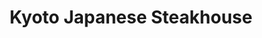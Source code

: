 ---
layout: place
title: "Kyoto Japanese Steakhouse"
permalink: /washington/bellingham/kyoto-japanese-steakhouse.html
stateAbbr: WA
stateName: Washington
cityName: Bellingham
seo:
  name: "Kyoto Japanese Steakhouse"
  type: Restaurant
  links: null
description: "Looking for sushi in Bellingham, Washington? Check out Kyoto Japanese Steakhouse for a delightful Japanese dining experience. Enjoy a variety of sushi and ot..."
place_id: ChIJVStyEsWjhVQRx3bd96SbrNE
photos:
  - name: >-
      places/ChIJVStyEsWjhVQRx3bd96SbrNE/photos/AeeoHcKxoyRCjRy30GsqVb4ily8oRfIn13tj1myMscM1ymEz0fQMq4Y9CchTfCi2U3011knOj0LHVuvKpeq6opVem3gfcswyMkc8FCTO2P0w5tXJUYUz2DOU-FRG054o7dl5UR4CGNWzfp-BlWJWem20sqCnLrR3FliDS_iSjVqWFBHWc7GpATaS9ZprV_PIJ4mbtCMs73xN6FzN-Gs1MkkU_JCMjX_a0sgfecO2tR0R8DcWqGmKWuMMCj_dTChCVGXDyQmxK88ITLY4K1gKq5LYaZmEUBWOH_2kPJ4WGxfPVBUb_6lD7y0pXK__L3EZRwPM5dP_xi4bxJ3y8qq-XhdIQi61IqSIlDb034OzaHIAcqGD0T5d5MwaSNiqffFLo1d6xZPR2m8O8xceLJ-jGZvwG_OFC__3F7ABVBlHJGQlrrI
    widthPx: 3024
    heightPx: 2530
    authorAttributions:
      - displayName: Matt
        uri: https://maps.google.com/maps/contrib/114172626098936576253
        photoUri: >-
          https://lh3.googleusercontent.com/a-/ALV-UjUGbF7bNk0zKvY2zojjyhQ_03Xh1obDj-Zl6RN5dqmLIP0R0WY_1w=s100-p-k-no-mo
    flagContentUri: >-
      https://www.google.com/local/imagery/report/?cb_client=maps_api_places.places_api&image_key=!1e10!2sCIHM0ogKEICAgMDI7LbKEw&hl=en-US
    googleMapsUri: >-
      https://www.google.com/maps/place//data=!3m4!1e2!3m2!1sCIHM0ogKEICAgMDI7LbKEw!2e10!4m2!3m1!1s0x5485a3c512722b55:0xd1ac9ba4f7dd76c7
  - name: >-
      places/ChIJVStyEsWjhVQRx3bd96SbrNE/photos/AeeoHcLxeiS_UUnjYBVNnZACvFpoMqlalu5nUeCpdG14QOYzcDb1L0Wl9M0AdlUd1ECeY8I8uh8vGTQ7Z52cKYE2EQKhkxWd7JhJ9ZBSgwjVTkLo9_z1g4dqmz7CROwyyyswOHaOxktWECR_DB5HXyEoCO7mlouYoJqq_dpT3BZxMaxDpjV3UA7VtED1pMTx8Lii4Q3iZMYF-XDtO-798rnk1Gi8_3k3RwXMbEzFVCK0rrTKjgC7avzqBJnPaaBHdmcppi-JHjA4VMK13aTORGuLq0_c-tIVeaTRzfAmsAx0ZG5wZH7Il7mQ86dl8x0bnMNhMExfSKEFGDMzla0fQmiaffKOssi_c96l4N9baCpuxNMJUF1SOAehN2iKruq6QJmX8-MeFlZpyU8OB2xxnv_zjLp6ECr7TG2XDWdeu1Dffk9vqQ
    widthPx: 4160
    heightPx: 3088
    authorAttributions:
      - displayName: Sarwat Jamaluddin
        uri: https://maps.google.com/maps/contrib/103199183733203190238
        photoUri: >-
          https://lh3.googleusercontent.com/a-/ALV-UjUU5GGbwTs3mgDfIzIeET86g2x3C4bwTPNFZISpPdeO0lrdwAx2Rw=s100-p-k-no-mo
    flagContentUri: >-
      https://www.google.com/local/imagery/report/?cb_client=maps_api_places.places_api&image_key=!1e10!2sCIHM0ogKEICAgIC4sv_kFw&hl=en-US
    googleMapsUri: >-
      https://www.google.com/maps/place//data=!3m4!1e2!3m2!1sCIHM0ogKEICAgIC4sv_kFw!2e10!4m2!3m1!1s0x5485a3c512722b55:0xd1ac9ba4f7dd76c7
  - name: >-
      places/ChIJVStyEsWjhVQRx3bd96SbrNE/photos/AeeoHcJHJeI2fq2pUSlsvEhdrczGZAUehiS7BTJr8mLPCO39WB9difpc8JJjOY6IWtNY1McO9pCsFB6l2jpw4tEzoiX7X0HLmH7_nMCZ14vYltg284jVQwN87w6TWCrTeA56ezC6fajT20SK-6TdvyhDJYoMJLt9PgInTY7QJpADOaKNc-gSvYwKhJYvUQ-Hyvm6EhP7D9DqxzfQGe1wQ_npwtOPhmhs74GN5RP2RtYtpvhiU16ClU80eNPcwNDfRiToFkL4OFRa7goMuG0xRqci5osJ8quZZIZgeMaMY_ItzCKFemHDlCgZKGnv-RzyhH1y_KmOrf7Bgcnab5TZilgcjVxVPElhBNmpd4uBQDaDFsfa0hfNkJ0iLJdar88dWjXy_msMuiSlGcHy7IvTLeGCPGK26zSWjcxnOBmw8NsXyb-WDVXA
    widthPx: 4032
    heightPx: 3024
    authorAttributions:
      - displayName: Briddick Webb
        uri: https://maps.google.com/maps/contrib/110901375684303235968
        photoUri: >-
          https://lh3.googleusercontent.com/a-/ALV-UjWEFBSiiZmUNC7QsqcXIrpushzHMPY-8IbceavrJn6IYcPh4QNw5Q=s100-p-k-no-mo
    flagContentUri: >-
      https://www.google.com/local/imagery/report/?cb_client=maps_api_places.places_api&image_key=!1e10!2sCIHM0ogKEICAgICh5enB5QE&hl=en-US
    googleMapsUri: >-
      https://www.google.com/maps/place//data=!3m4!1e2!3m2!1sCIHM0ogKEICAgICh5enB5QE!2e10!4m2!3m1!1s0x5485a3c512722b55:0xd1ac9ba4f7dd76c7
  - name: >-
      places/ChIJVStyEsWjhVQRx3bd96SbrNE/photos/AeeoHcLIx6G59ON3OYNbWwq6wM6RtGAhiERCn4XlpPSETM4F_lBEYBAAY7CnkaiWb2F0dRDH4gmzpA-fdkf9Dg0bD5veH7-jTcQxjWUctnZLhXPTfr9lqNVH4g7kZ9Eri7BOHTYNyKg8CGoP8_BrEdcdIe-Fpb3aSG0l4WnhwWbubv-1ps77xyOd3gNc4V76vGaXZ79pgwfaHb0RdyxwWbK-NUVwnc8YFTPmVSVIJwKa5pDpLfyI7atPTvldzQhiE7KbNN5o9fJr9X1qVZuO8BN_5RLeTKH1RVAxi-7z70JfJD-rUg
    widthPx: 790
    heightPx: 1032
    authorAttributions:
      - displayName: Kyoto Japanese Steakhouse
        uri: https://maps.google.com/maps/contrib/117539435441286477743
        photoUri: >-
          https://lh3.googleusercontent.com/a/ACg8ocKFpxbUXah3BIyzFbuLrh4Q_xdO1g7zQvJlGBT7Guj5BITrXQ=s100-p-k-no-mo
    flagContentUri: >-
      https://www.google.com/local/imagery/report/?cb_client=maps_api_places.places_api&image_key=!1e10!2sAF1QipP5f3sktQ-7Du7vnFrGikX40PsEEcBeH9LqQUNA&hl=en-US
    googleMapsUri: >-
      https://www.google.com/maps/place//data=!3m4!1e2!3m2!1sAF1QipP5f3sktQ-7Du7vnFrGikX40PsEEcBeH9LqQUNA!2e10!4m2!3m1!1s0x5485a3c512722b55:0xd1ac9ba4f7dd76c7
  - name: >-
      places/ChIJVStyEsWjhVQRx3bd96SbrNE/photos/AeeoHcKQ5Ep8jaReryE7d8LysuVYEajtUGBrxqKETxD4Z5n32l1cii4G47AT446m42Dkwc2cRTIBzs2ThBAF5VR8hW26Siexz-mDXXpsq6o5UVp-1DXYTWu8X33KIjvL5gO0iNGJa5BxR92my8g0hJkN3xKTqiUqCBf1faiGvj7AJucMhA862EWvp3VFsPGuiqMtP5S7hrk_c0s0sE1vzcekE2C_8PU7y5DAyqBU9iKXaHHNH5ckYwkS4aWPuvjm1nFn1Ijd9GDIhhsYX2Yjk9k8FJf1oFtmAiWxRRdK0_gf9YOTS4yTMG-ZPLAVGDfBQ7TtVYXOR5lEiW91kpQB-l28tzpS37o5_xvAXXXRIXAGc3iiRJdnkgfeZ9H3eqtTV38HlsCNtOW706N6XxR_xdLYCI_uweSSw6rlNF7NAxF95tZBtQ
    widthPx: 3008
    heightPx: 3008
    authorAttributions:
      - displayName: Mike Donnelly
        uri: https://maps.google.com/maps/contrib/111044570066399525966
        photoUri: >-
          https://lh3.googleusercontent.com/a-/ALV-UjWEMu5qUwdv392x-0XjkuTMCnkAmD0TXWpQ4z8-bY67Iql_LEf04w=s100-p-k-no-mo
    flagContentUri: >-
      https://www.google.com/local/imagery/report/?cb_client=maps_api_places.places_api&image_key=!1e10!2sCIHM0ogKEICAgICamf-VOQ&hl=en-US
    googleMapsUri: >-
      https://www.google.com/maps/place//data=!3m4!1e2!3m2!1sCIHM0ogKEICAgICamf-VOQ!2e10!4m2!3m1!1s0x5485a3c512722b55:0xd1ac9ba4f7dd76c7
  - name: >-
      places/ChIJVStyEsWjhVQRx3bd96SbrNE/photos/AeeoHcIGjrazz3vgYJN3y6BUiZZ_duqysg688sfXhrBJzRUR57aPlquGHBDFuoBUCa014OsA8zoSTE_DR_67HexyfqYpPcx28EYsQLxxykQ7K5smX0177ZafjoZ-GfOCJk1ICl8tcuA-Y_zMUcN-xgLRM_0rWCy__XXGEgCUHV0Z29ZEd__a-vlbtyMLTlmHy25jXijSb7sjNnBA6i-C_DjDEILtMr46OdSibYJb70mVSVvN6a_lPNFFWW5rj0Tyg7ztHUXECAew7J5OBDVGoM73h7gyO3nlUbwe9XC9VdeSDsuX5R37QdcD8-68mBpQJTT1mvT6FB_mNy2W8ydtrkyC-_N2y8sFwy9u_2SIfKky5YfZYJvgI7sQQu6MYFgRLGcRw-TvRRIR4JQBPC4P5vl4GIzTmNpHpUxbUctTKvBtb8dhrUOt
    widthPx: 4618
    heightPx: 3464
    authorAttributions:
      - displayName: Romeo Garcia
        uri: https://maps.google.com/maps/contrib/117384346997486211550
        photoUri: >-
          https://lh3.googleusercontent.com/a-/ALV-UjXZzKD7ObUK-wboneoFS6Qsw5BFh38-pbCsGV46Pkspr-QfK-TYtA=s100-p-k-no-mo
    flagContentUri: >-
      https://www.google.com/local/imagery/report/?cb_client=maps_api_places.places_api&image_key=!1e10!2sCIHM0ogKEICAgICC84TYugE&hl=en-US
    googleMapsUri: >-
      https://www.google.com/maps/place//data=!3m4!1e2!3m2!1sCIHM0ogKEICAgICC84TYugE!2e10!4m2!3m1!1s0x5485a3c512722b55:0xd1ac9ba4f7dd76c7
  - name: >-
      places/ChIJVStyEsWjhVQRx3bd96SbrNE/photos/AeeoHcLLgOmxKved94sty7Tz0m5dx2uCuVYUyLsCKt0_mUZUj3o48smTzzKpKFy2V-QXTlNWw7ncOAQy33fHLA_lwSzQIB0nB8o0adTN-d-_RwAAamTiKNFhVtnNI-NeQd6w4n9fMNP6uAYQ1PWWqjc8ps8Vt5vKOen5FxLqn9ECl5ByZelzguD5NCJzF3QRVnjGJ6AjxGf7A-OVnuXyBV2vEkKjeaITvLKiYrqmwYp20qRuW9bQ0lqHFsObUCeMbJ1svZEurRrhRZhT8xhTp_ZqQI6iwTthZLPp-r-VJXlw4JF6FDrjXPD2b1N7Dv00efhk8OdEmgdCm9f_kjOhKfg7_1UpAZctNo4D1Xmg8kpQ9kITmjKpZ4fEPgXRo1nMfbm_xwTpMAT4ZTTH0FY3IYZrzWwLJTyrHjFVxHdp0nOIs4S92Dq9
    widthPx: 3024
    heightPx: 4032
    authorAttributions:
      - displayName: Kristen
        uri: https://maps.google.com/maps/contrib/117979884297967880911
        photoUri: >-
          https://lh3.googleusercontent.com/a-/ALV-UjXIjEXDMfmCD365uah7m0wuMrmOsbTCVDvgbkQXEjKDzUY4Jr32=s100-p-k-no-mo
    flagContentUri: >-
      https://www.google.com/local/imagery/report/?cb_client=maps_api_places.places_api&image_key=!1e10!2sCIHM0ogKEICAgICbma-IvgE&hl=en-US
    googleMapsUri: >-
      https://www.google.com/maps/place//data=!3m4!1e2!3m2!1sCIHM0ogKEICAgICbma-IvgE!2e10!4m2!3m1!1s0x5485a3c512722b55:0xd1ac9ba4f7dd76c7
  - name: >-
      places/ChIJVStyEsWjhVQRx3bd96SbrNE/photos/AeeoHcJz8V5ihKV_2xTWjKkPQwpTyXRvpsG-vdBp-iTa1uelB-HMlwXNTBDjjYQ7c0L5tQ-VTPmvRrCeW7sDzx-Aw-Yxl1MCNFblqs30hfjCUYXmmYJfrOlWSAK6jwB_w3wlwPp5ymC7tTnSf4aLIVc05oqCRNBj9t1QNntmFx0Cf9eS6mzEY4KHuLFopsp2w5KxWsd_pojtIUFjk4WkNbZdweLLuN30So1WEivPkCdw7xkd01TL1FdwzMxwb6Sdr3fRhwsPuear9Y_mSrh5KjUNK_vWTEcZAL8E2RMHleobGlSvodE5Ypw75e9y-HckDpbeATRSk0a3C7ZqbUrdTHAFZb2byo5Sd98sibNhoLmgysRycqOOYeXKp_kyHkUQvy1EGYZVsaZmOM0xx_B1CDmRJATYmAa5OCOu0PUoayLtETRKM0bf
    widthPx: 4032
    heightPx: 3024
    authorAttributions:
      - displayName: Wei
        uri: https://maps.google.com/maps/contrib/116903027866389232374
        photoUri: >-
          https://lh3.googleusercontent.com/a-/ALV-UjV5An-CFEpyuJHP-Usz5xDS1BCQh2z-yxhIAhmTk7_XJ42iisw=s100-p-k-no-mo
    flagContentUri: >-
      https://www.google.com/local/imagery/report/?cb_client=maps_api_places.places_api&image_key=!1e10!2sCIHM0ogKEICAgMDQ-d6HjgE&hl=en-US
    googleMapsUri: >-
      https://www.google.com/maps/place//data=!3m4!1e2!3m2!1sCIHM0ogKEICAgMDQ-d6HjgE!2e10!4m2!3m1!1s0x5485a3c512722b55:0xd1ac9ba4f7dd76c7
  - name: >-
      places/ChIJVStyEsWjhVQRx3bd96SbrNE/photos/AeeoHcLf75vlHTvVSB2sx6-tJUXQq5rW14NDaZA2y32vyufpaoKTlxzlyNpgPyUXZgIsftMgg65iF3ZVEi4cQQT9uBecHfJGCN7VwT164vX3Z2iBSqqTHLmXc7EcRtMgj7wLGy-eFz3Y1xjS7gle8tNwoFSOz6XGTLgBU1r_46r9OFEs9cY1vHNpyQ51zKWkFVMKC5TMD2XL_82KGXYBWI_UKEQ-V5kEYwFSnyCq6pvp-FfN4mOBcpnEqdTAg1Zo0BuAiCeNRfrAoJuUR1v8Hw0VjSs_gLu0hyWfulsKZdyyfDzvKt7rkOA3oOkm3p3R8bm7JHWL0njxzjiIfUscMsv8fAm9rUTkeVcaxtproYBCWZQAWBg3thVt4AVvzh9xEKOdR1VFzO56dbQRkQj1R3Ryj2me8WPqKtndIMeIKBZwG1_NFlbv
    widthPx: 4032
    heightPx: 3024
    authorAttributions:
      - displayName: Ava Sakowski
        uri: https://maps.google.com/maps/contrib/108530064228754509768
        photoUri: >-
          https://lh3.googleusercontent.com/a-/ALV-UjWNEfnT4WKSREtiu3sJ5f0gXM4pnCgObyvQ78VwJBHu0xxnBNfR=s100-p-k-no-mo
    flagContentUri: >-
      https://www.google.com/local/imagery/report/?cb_client=maps_api_places.places_api&image_key=!1e10!2sCIHM0ogKEICAgIDBraLW0wE&hl=en-US
    googleMapsUri: >-
      https://www.google.com/maps/place//data=!3m4!1e2!3m2!1sCIHM0ogKEICAgIDBraLW0wE!2e10!4m2!3m1!1s0x5485a3c512722b55:0xd1ac9ba4f7dd76c7
  - name: >-
      places/ChIJVStyEsWjhVQRx3bd96SbrNE/photos/AeeoHcJMtluHkhdwHICxRlBeJ5u8mZqOaThiaSlpr01gnrRVfFaGzn1bPV5BpkMPVhzz3tUa2PoGDL7__R93gQnB5AugpPDmETufBbuoSNu42saNeNTrrSC0kIFO3h_siopXG1ouQWd2PEFFy50DaH4vDoEtAoaDVf4nJzMCF-CC4dGKvjdDjN4_CrCBUsJo-lYpE--DR3ERFwnzlbZ_z0iAhPwEl7Fr7CNsxZBDp8jxVQX8nQ-yplxsn__ZWxamVc3g-2iqUZXiMtxjWYcAm15t9j1ZOUBDPi9hmKKU1L5v3pFXXC-n65m7-53dg8EgXAMtLOCMUwS3244djHJegLCf46KciAiaqGHJKzbOnugV_5qOlqgsnfiRHm6J0qNWR4VyAe1-Hr3k7Idu_STT0B6hVFwjLfFSkeoatOY4QTumbyyKeg
    widthPx: 3060
    heightPx: 4080
    authorAttributions:
      - displayName: Muff In
        uri: https://maps.google.com/maps/contrib/103124471970965605350
        photoUri: >-
          https://lh3.googleusercontent.com/a/ACg8ocKm_Pn7O6m-jBHNysXJA9oO7zSklmHvE-m9doHlHxAD4HfS3g=s100-p-k-no-mo
    flagContentUri: >-
      https://www.google.com/local/imagery/report/?cb_client=maps_api_places.places_api&image_key=!1e10!2sCIHM0ogKEICAgIDP7d-Bag&hl=en-US
    googleMapsUri: >-
      https://www.google.com/maps/place//data=!3m4!1e2!3m2!1sCIHM0ogKEICAgIDP7d-Bag!2e10!4m2!3m1!1s0x5485a3c512722b55:0xd1ac9ba4f7dd76c7
address: 115 N Samish Way, Bellingham, WA 98226, USA
street: 115 N Samish Way
city: Bellingham
state: WA
zip: '98226'
country: USA
neighborhood: Sehome
latitude: '48.736288'
longitude: '-122.470896'
accessibility_options:
  wheelchairAccessibleParking: true
  wheelchairAccessibleEntrance: true
  wheelchairAccessibleRestroom: true
  wheelchairAccessibleSeating: true
business_status: OPERATIONAL
name: Kyoto Japanese Steakhouse
google_maps_links:
  directionsUri: >-
    https://www.google.com/maps/dir//''/data=!4m7!4m6!1m1!4e2!1m2!1m1!1s0x5485a3c512722b55:0xd1ac9ba4f7dd76c7!3e0
  placeUri: https://maps.google.com/?cid=15108621982756599495
  writeAReviewUri: >-
    https://www.google.com/maps/place//data=!4m3!3m2!1s0x5485a3c512722b55:0xd1ac9ba4f7dd76c7!12e1
  reviewsUri: >-
    https://www.google.com/maps/place//data=!4m4!3m3!1s0x5485a3c512722b55:0xd1ac9ba4f7dd76c7!9m1!1b1
  photosUri: >-
    https://www.google.com/maps/place//data=!4m3!3m2!1s0x5485a3c512722b55:0xd1ac9ba4f7dd76c7!10e5
primary_type: Japanese Restaurant
opening_hours:
  regular: null
  current: null
secondary_opening_hours:
  regular:
    weekdayDescriptions: null
    type: null
  current:
    weekdayDescriptions: null
    type: null
phone: null
price_level: null
price_range: null
rating: null
rating_count: 0
website: null
reviews: null
parking_options: null
payment_options: null
allow_dogs: null
curbside_pickup: null
delivery: null
dine_in: null
good_for_children: null
good_for_groups: null
good_for_sports: null
live_music: null
menu_for_children: null
outdoor_seating: null
reservable: null
restroom: null
serves_beer: null
serves_breakfast: null
serves_brunch: null
serves_cocktails: null
serves_coffee: null
serves_dinner: null
serves_dessert: null
serves_lunch: null
serves_vegetarian_food: null
serves_wine: null
takeout: null
summary: null

---